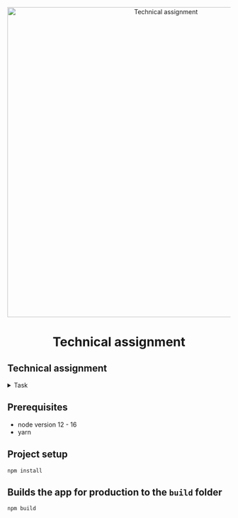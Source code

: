 <p align="center">
  <a href="https://gist.github.com/ogurtsov/02ae77463fc21531133bb7fee7d54461">
    <img alt="Technical assignment" src="https://edgy.app/wp-content/uploads/2018/08/programming-FI-970x648.webp" width="700" width="750" />
  </a>
</p>
<h1 align="center">
  Technical assignment
</h1>

## Technical assignment
<details>
  <summary>Task</summary>

  #### Исходя из приложенных данных(default.json) постройте таблицу с возможностью раскрытия строк, имеющих дочерние элементы, а также фильтрацией по свойству "isActive" и сортировкой по“balance” и “email”. Порядок элементов в данных не гарантирован. UI киты использовать запрещается, выполнить на react.js

</details>

## Prerequisites
- node version 12 - 16
- yarn

## Project setup
```
npm install
```

## Builds the app for production to the `build` folder
```
npm build
```
